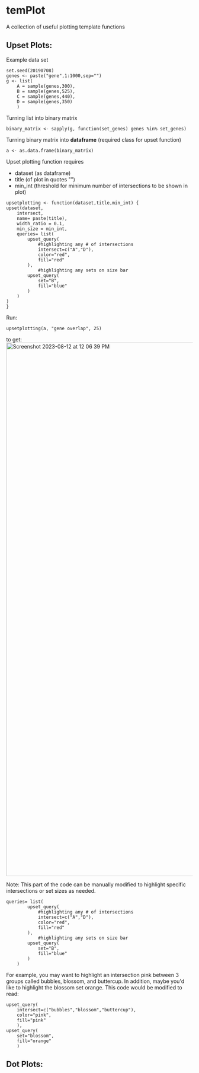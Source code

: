 # temPlot
A collection of useful plotting template functions


## Upset Plots:

Example data set
```
set.seed(20190708)
genes <- paste("gene",1:1000,sep="")
g <- list(
    A = sample(genes,300), 
    B = sample(genes,525), 
    C = sample(genes,440),
    D = sample(genes,350) 
    )
```

Turning list into binary matrix
```
binary_matrix <- sapply(g, function(set_genes) genes %in% set_genes)
```

Turning binary matrix into **dataframe** (required class for upset function)
```
a <- as.data.frame(binary_matrix)
```
Upset plotting function requires
- dataset (as dataframe)
- title (of plot in quotes "")
- min_int (threshold for minimum number of intersections to be shown in plot)

```
upsetplotting <- function(dataset,title,min_int) {
upset(dataset, 
    intersect, 
    name= paste(title),
    width_ratio = 0.1,
    min_size = min_int,
    queries= list(
        upset_query(
            #highlighting any # of intersections
            intersect=c("A","D"),
            color="red",
            fill="red"
        ),
            #highlighting any sets on size bar
        upset_query(
            set="B",
            fill="blue"
        )
    )
)
}
```
Run:
```
upsetplotting(a, "gene overlap", 25)
```
to get:
<img width="1440" alt="Screenshot 2023-08-12 at 12 06 39 PM" src="https://github.com/ChoBioLab/temPlot/assets/137223320/7c9eff38-43e9-4fed-81fe-1bb870a77433">

Note:
This part of the code can be manually modified to highlight specific intersections or set sizes as needed.
```
queries= list(
        upset_query(
            #highlighting any # of intersections
            intersect=c("A","D"),
            color="red",
            fill="red"
        ),
            #highlighting any sets on size bar
        upset_query(
            set="B",
            fill="blue"
        )
    )
```
For example, you may want to highlight an intersection pink between 3 groups called bubbles, blossom, and buttercup. 
In addition, maybe you'd like to highlight the blossom set orange.
This code would be modified to read:
```
upset_query(
    intersect=c("bubbles","blossom","buttercup"),
    color="pink",
    fill="pink"
    ),
upset_query(
    set="blossom",
    fill="orange"
    )
```


## Dot Plots:
